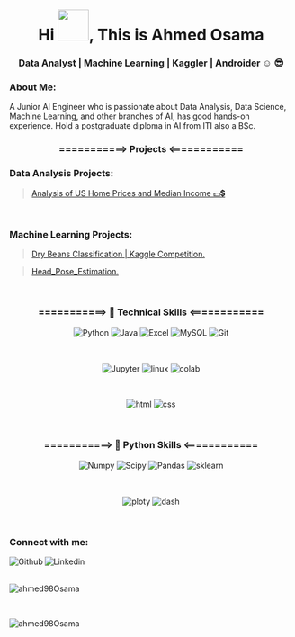 <h1 align="center"> Hi <img src="https://github.com/mitul3737/mitul3737/blob/main/Wave.gif" width="55" height="55">, This is Ahmed Osama </h1>
<h3 align="center"> Data Analyst | Machine Learning | Kaggler | Androider ☺ 😎</h3>

### About Me:

A Junior AI Engineer who is passionate about Data Analysis, Data Science, Machine Learning, and other branches of AI, has good hands-on experience. Hold a postgraduate diploma in AI from ITI also a BSc.


<h3 align="center"> ===========> Projects <============ </h3>
  
 ### Data Analysis Projects:
  
> <a href="https://github.com/ahmed98Osama/Analysis-of-US-Home-Prices-and-Median-Income-Dashboard" target="_blank">Analysis of US Home Prices and Median Income 💵💲</a>
  

<br />
  
### Machine Learning Projects:
  
  > <a href="https://www.kaggle.com/code/khalednabil10/yalla-bean-a-gamed/notebook?scriptVersionId=97030261">Dry Beans Classification | Kaggle Competition.</a>
  
   > <a href="https://github.com/ahmed98Osama/Head_Pose_Estimation">Head_Pose_Estimation.</a>
<br />
  

  
  <h3 align="center"> ===========> 🔧 Technical Skills <============ </h3>
  <p align="center">
      <img align="center" alt="Python" src="https://img.shields.io/badge/Python-FFD43B?style=for-the-badge&logo=python&logoColor=blue">
      <img align="center" alt="Java" src="https://img.shields.io/badge/Java-ED8B00?style=for-the-badge&logo=java&logoColor=white">
      <img align="center" alt="Excel" src="https://img.shields.io/badge/Microsoft_Excel-217346?style=for-the-badge&logo=microsoft-excel&logoColor=white">
      <img align="center" alt="MySQL" src="https://img.shields.io/badge/MySQL-005C84?style=for-the-badge&logo=mysql&logoColor=white">
      <img align="center" alt="Git" src="https://img.shields.io/badge/GIT-E44C30?style=for-the-badge&logo=git&logoColor=white">
    
    
  </p>
  <br />

  <p align="center">
  <img align="center" alt="Jupyter" src="https://img.shields.io/badge/Jupyter-F37626.svg?&style=for-the-badge&logo=Jupyter&logoColor=white">
  <img align="center" alt="linux" src="https://img.shields.io/badge/Linux-FCC624?style=for-the-badge&logo=linux&logoColor=black">
  <img align="center" alt="colab" src="https://img.shields.io/badge/Colab-F9AB00?style=for-the-badge&logo=googlecolab&color=525252">
  
    
    
  </p>
  <br /> 
  
  <p align="center">
    <img align="center" alt="html" src="https://img.shields.io/badge/HTML5-E34F26?style=for-the-badge&logo=html5&logoColor=white">
    <img align="center" alt="css" src="https://img.shields.io/badge/CSS3-1572B6?style=for-the-badge&logo=css3&logoColor=white">

    
    
  </p>
  <br /> 
  <h3 align="center"> ===========> 🔧 Python Skills <============ </h3>
  <p align="center">
    <img align="center" alt="Numpy" src="https://img.shields.io/badge/Numpy-777BB4?style=for-the-badge&logo=numpy&logoColor=white">
    <img align="center" alt="Scipy" src="https://img.shields.io/badge/SciPy-654FF0?style=for-the-badge&logo=SciPy&logoColor=white">
    <img align="center" alt="Pandas" src="https://img.shields.io/badge/Pandas-2C2D72?style=for-the-badge&logo=pandas&logoColor=white">
    <img align="center" alt="sklearn" src="https://img.shields.io/badge/scikit_learn-F7931E?style=for-the-badge&logo=scikit-learn&logoColor=white">
    
  </p>
  <br /> 
  
  <p align="center">
    <img align="center" alt="ploty" src="https://img.shields.io/badge/Plotly-239120?style=for-the-badge&logo=plotly&logoColor=white">
    <img align="center" alt="dash" src="https://img.shields.io/badge/dash-008DE4?style=for-the-badge&logo=dash&logoColor=white">
    
  </p>
  <br /> 
  
### Connect with me:

<a href="https://www.kaggle.com/ahmed98osama" target="blank">
  <img align="left" alt="Github" src="https://img.shields.io/badge/Kaggle-20BEFF?style=for-the-badge&logo=Kaggle&logoColor=white">
  </a>


<a href="https://www.linkedin.com/in/ahmed98osama/">
<img align="left" alt="Linkedin" src="https://img.shields.io/badge/LinkedIn-0077B5?style=for-the-badge&logo=linkedin&logoColor=white">
</a>
<br />
  
<br />
<p align="left"> <img src="https://komarev.com/ghpvc/?username=ahmed98Osama&label=Profile%20views&color=0e75b6&style=flat" alt="ahmed98Osama" /> </p>

<br />
<p><img align="center" src="https://github-readme-streak-stats.herokuapp.com?user=ahmed98Osama&theme=vue-dark&hide_border=true&date_format=M%20j%5B%2C%20Y%5D" alt="ahmed98Osama" /></p>


    
